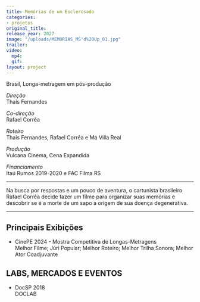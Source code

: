 ```yaml
---
title: Memórias de um Esclerosado
categories:
- projetos
original_title: 
release_year: 2027
image: "/uploads/MEMORIAS_MS'd%20Up_01.jpg"
trailer: 
video:
  mp4: 
  gif: 
layout: project
---
```


Brasil, Longa-metragem em pós-produção

*Direção*\
Thais Fernandes

*Co-direção*\
Rafael Corrêa

*Roteiro*\
Thais Fernandes, Rafael Corrêa e Ma Villa Real

*Produção*\
Vulcana Cinema, Cena Expandida

*Financiamento*\
Itaú Rumos 2019-2020 e FAC Filma RS

---

Na busca por respostas e um pouco de aventura, o cartunista brasileiro Rafael Corrêa decide fazer um filme para organizar suas memórias e descobrir se é a morte de um sapo a origem de sua doença degenerativa.

---

## Principais Exibições

* CinePE 2024 - Mostra Competitiva de Longas-Metragens\
  Melhor Filme; Júri Popular; Melhor Roteiro; Melhor Trilha Sonora; Melhor Ator Coadjuvante

## LABS, MERCADOS E EVENTOS

* DocSP 2018\
  DOCLAB